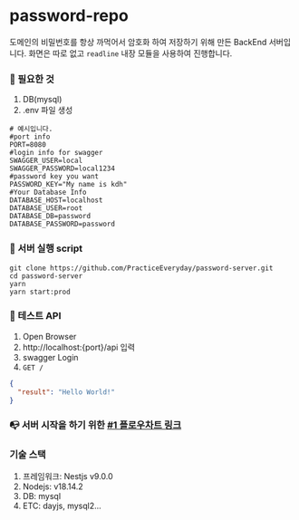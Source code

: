 # password-repo
도메인의 비밀번호를 항상 까먹어서 암호화 하여 저장하기 위해 만든 BackEnd 서버입니다.
화면은 따로 없고 `readline` 내장 모듈을 사용하여 진행합니다.

### 📰 필요한 것

1. DB(mysql)
2. .env 파일 생성

```dotenv
# 예시입니다.
#port info
PORT=8080
#login info for swagger
SWAGGER_USER=local
SWAGGER_PASSWORD=local1234
#password key you want
PASSWORD_KEY="My name is kdh"
#Your Database Info
DATABASE_HOST=localhost
DATABASE_USER=root
DATABASE_DB=password
DATABASE_PASSWORD=password
```

### 🏃 서버 실행 script
```shell
git clone https://github.com/PracticeEveryday/password-server.git
cd password-server
yarn
yarn start:prod
```

### 🙏 테스트 API
1. Open Browser
2. http://localhost:{port}/api 입력
3. swagger Login
4. `GET /`
```json
{
  "result": "Hello World!"
}
```

### 📭 서버 시작을 하기 위한 [#1 플로우차트 링크](https://github.com/PracticeEveryday/password-server/issues/1)

### 기술 스택
1. 프레임워크: Nestjs v9.0.0
2. Nodejs: v18.14.2
3. DB: mysql
4. ETC: dayjs, mysql2...